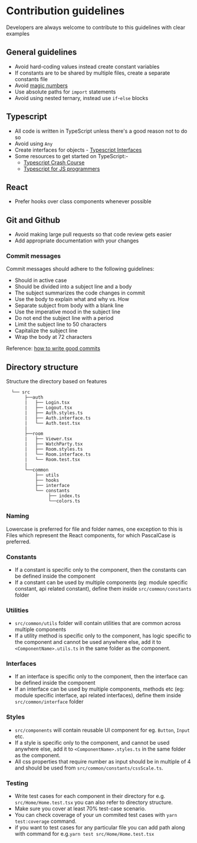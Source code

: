 # Contribution guidelines

Developers are always welcome to contribute to this guidelines with clear examples

## General guidelines

- Avoid hard-coding values instead create constant variables
- If constants are to be shared by multiple files, create a separate constants file
- Avoid [magic numbers](<https://en.wikipedia.org/wiki/Magic_number_(programming)>)
- Use absolute paths for `import` statements
- Avoid using nested ternary, instead use `if`-`else` blocks

## Typescript

- All code is written in TypeScript unless there's a good reason not to do so
- Avoid using `Any`
- Create interfaces for objects - [Typescript Interfaces](https://www.typescriptlang.org/docs/handbook/2/objects.html)
- Some resources to get started on TypeScript:-
  - [Typescript Crash Course](https://www.youtube.com/watch?v=rAy_3SIqT-E&t=773s)
  - [Typescript for JS programmers](https://www.typescriptlang.org/docs/handbook/typescript-in-5-minutes.html)

## React

- Prefer hooks over class components whenever possible

## Git and Github

- Avoid making large pull requests so that code review gets easier
- Add appropriate documentation with your changes

### Commit messages

Commit messages should adhere to the following guidelines:

- Should in active case
- Should be divided into a subject line and a body
- The subject summarizes the code changes in commit
- Use the body to explain what and why vs. How
- Separate subject from body with a blank line
- Use the imperative mood in the subject line
- Do not end the subject line with a period
- Limit the subject line to 50 characters
- Capitalize the subject line
- Wrap the body at 72 characters

Reference: [how to write good commits](https://chris.beams.io/posts/git-commit)

## Directory structure

Structure the directory based on features

```
  └── src
       ├──auth
       |   ├── Login.tsx
       |   ├── Logout.tsx
       |   ├── Auth.styles.ts
       |   ├── Auth.interface.ts
       |   └── Auth.test.tsx
       |
       ├──room
       |   ├── Viewer.tsx
       |   ├── WatchParty.tsx
       |   ├── Room.styles.ts
       |   └── Room.interface.ts
       |   └── Room.test.tsx
       |
       └──common
           ├── utils
           ├── hooks
           ├── interface
           └── constants
                ├── index.ts
                └──colors.ts
```

### Naming

Lowercase is preferred for file and folder names, one exception to this is Files which represent the React components, for which PascalCase is preferred.

### Constants

- If a constant is specific only to the component, then the constants can be defined inside the component
- If a constant can be used by multiple components (eg: module specific constant, api related constant), define them inside `src/common/constants` folder

### Utilities

- `src/common/utils` folder will contain utilities that are common across multiple components
- If a utility method is specific only to the component, has logic specific to the component and cannot be used anywhere else, add it to `<ComponentName>.utils.ts` in the same folder as the component.

### Interfaces

- If an interface is specific only to the component, then the interface can be defined inside the component
- If an interface can be used by multiple components, methods etc (eg: module specific interface, api related interfaces), define them inside `src/common/interface` folder

### Styles

- `src/components` will contain reusable UI component for eg. `Button`, `Input` etc.
- If a style is specific only to the component, and cannot be used anywhere else, add it to `<ComponentName>.styles.ts` in the same folder as the component.
- All css properties that require number as input should be in multiple of 4 and should be used from `src/common/constants/cssScale.ts`.

### Testing

- Write test cases for each component in their directory for e.g. `src/Home/Home.test.tsx` you can also refer to directory structure.
- Make sure you cover at least 70% test-case scenario.
- You can check coverage of your un commited test cases with `yarn test:coverage` command.
- if you want to test cases for any particular file you can add path along with command for e.g.`yarn test src/Home/Home.test.tsx`
